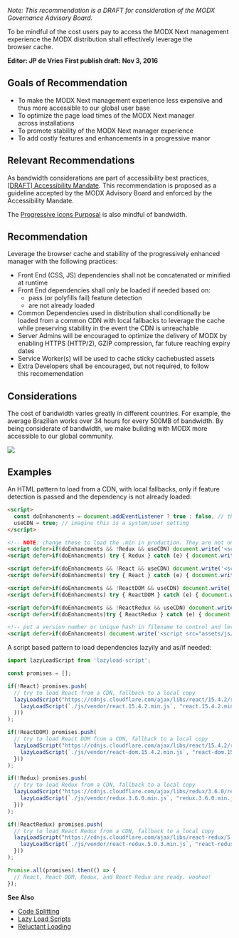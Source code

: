 _Note: This recommendation is a DRAFT for consideration of the MODX Governance Advisory Board._


To be mindful of the cost users pay to access the MODX Next management experience the MODX distribution shall effectively leverage the browser&nbsp;cache.


**Editor: JP de Vries**
**First publish draft: Nov 3, 2016**


## Goals of Recommendation


 - To make the MODX Next management experience less expensive and thus more accessible to our global user&nbsp;base
 - To optimize the page load times of the MODX Next manager across&nbsp;installations
 - To promote stability of the MODX Next manager&nbsp;experience
 - To add costly features and enhancements in a progressive&nbsp;manor


## Relevant Recommendations
As bandwidth considerations are part of accessibility best practices, [[DRAFT] Accessibility Mandate](https://github.com/modxcms/mab-recommendations/pull/3). This recommendation is proposed as a guideline accepted by the MODX Advisory Board and enforced by the Accessibility&nbsp;Mandate.

The [Progressive Icons Purposal](https://github.com/modxcms/mab-recommendations/pull/1) is also mindful of&nbsp;bandwidth.


## Recommendation
Leverage the browser cache and stability of the progressively enhanced manager with the following practices:


 - Front End (CSS, JS) dependencies shall not be concatenated or minified at&nbsp;runtime
 - Front End dependencies shall only be loaded if needed based&nbsp;on:
     - pass (or polyfills fail) feature&nbsp;detection
     - are not already&nbsp;loaded
 - Common Dependencies used in distribution shall conditionally be loaded from a common CDN with local fallbacks to leverage the cache while preserving stability in the event the CDN is&nbsp;unreachable
 - Server Admins will be encouraged to optimize the delivery of MODX by enabling HTTPS (HTTP/2), GZIP compression, far future reaching expiry dates
 - Service Worker(s) will be used to cache sticky cachebusted&nbsp;assets
 - Extra Developers shall be encouraged, but not required, to follow this&nbsp;recomemendation 

## Considerations
The cost of bandwidth varies greatly in different countries. For example, the average Brazilian works over 34 hours for every 500MB of bandwidth. By being considerate of bandwidth, we make building with MODX more accessible to our global community.

![](http://j4p.us/0S0e2g1F2r0v/Image%202016-11-03%20at%2010.46.24%20PM.jpg)



## Examples
An HTML pattern to load from a CDN, with local fallbacks, only if feature detection is passed and the dependency is not already&nbsp;loaded:

```html
<script>
  const doEnhancments = document.addEventListener ? true : false, // there is no reason to load scripts we know will break
  useCDN = true; // imagine this is a system/user setting
</script>

<!-- NOTE: change these to load the .min in production. They are not only smaller filesize but have wildly different performance -->
<script defer>if(doEnhancments && !Redux && useCDN) document.write('<script src="//cdnjs.cloudflare.com/ajax/libs/redux/3.5.2/redux.min.js"><\/script>');</script>
<script defer>if(doEnhancments) try { Redux } catch (e) { document.write('<script src="assets/js/vendor/redux.js"><\/script>') }</script>

<script defer>if(doEnhancments && !React && useCDN) document.write('<script src="//cdnjs.cloudflare.com/ajax/libs/react/15.0.1/react.min.js"><\/script>');</script>
<script defer>if(doEnhancments) try { React } catch (e) { document.write('<script src="assets/js/vendor/react.js"><\/script>') }</script>

<script defer>if(doEnhancments && !ReactDOM && useCDN) document.write('<script src="//cdnjs.cloudflare.com/ajax/libs/react/15.0.1/react-dom.min.js"><\/script>');</script>
<script defer>if(doEnhancments) try { ReactDOM } catch (e) { document.write('<script src="assets/js/vendor/react-dom.js"><\/script>') }</script>

<script defer>if(doEnhancments && !ReactRedux && useCDN) document.write('<script src="//cdnjs.cloudflare.com/ajax/libs/react-redux/4.4.5/react-redux.min.js"><\/script>');</script>
<script defer>if(doEnhancments)try { ReactRedux } catch (e) { document.write('<script src="assets/js/vendor/react-redux.js"><\/script>') }</script>

<!-- put a version number or unique hash in filename to control and leverage browser cache -->
<script defer>if(doEnhancments) document.write('<script src="assets/js/mycomponent.1.0.0.min.js"><\/script>');</script>
```

A script based pattern to load dependencies lazyily and as/if needed:

```js
import lazyLoadScript from 'lazyload-script';

const promises = [];

if(!React) promises.push(
  // try to load React from a CDN, fallback to a local copy
  lazyLoadScript("https://cdnjs.cloudflare.com/ajax/libs/react/15.4.2/react.min.js", "react.15.4.2.min.js").catch((err => (
    lazyLoadScript(`./js/vendor/react.15.4.2.min.js`, "react.15.4.2.min.js")
  )))
);

if(!ReactDOM) promises.push(
  // try to load React DOM from a CDN, fallback to a local copy
  lazyLoadScript("https://cdnjs.cloudflare.com/ajax/libs/react/15.4.2/react-dom.min.js", "react-dom.15.4.2.min.js").catch((err => {
    lazyLoadScript(`./js/vendor/react-dom.15.4.2.min.js`, "react-dom.15.4.2.min.js")
  }))
);

if(!Redux) promises.push(
  // try to load Redux from a CDN, fallback to a local copy
  lazyLoadScript("https://cdnjs.cloudflare.com/ajax/libs/redux/3.6.0/redux.min.js", "redux.3.6.0.min.js").catch((err => {
    lazyLoadScript(`./js/vendor/redux.3.6.0.min.js`, "redux.3.6.0.min.js")
  }))
);

if(!ReactRedux) promises.push(
  // try to load React Redux from a CDN, fallback to a local copy
  lazyLoadScript("https://cdnjs.cloudflare.com/ajax/libs/react-redux/5.0.3/react-redux.min.js", "react-redux.5.0.3.min.js").catch((err => {
    lazyLoadScript(`./js/vendor/react-redux.5.0.3.min.js`, "react-redux.5.0.3.min.js")
  }))
);

Promise.all(promises).then(() => {
  // React, React DOM, Redux, and React Redux are ready. woohoo!
});
```

**See Also**

 - [Code Splitting](https://github.com/jpdevries/developer-style-guide#code-splitting)
 - [Lazy Load Scripts](https://github.com/jpdevries/developer-style-guide#lazy-load-scripts)
 - [Reluctant Loading](https://github.com/jpdevries/developer-style-guide#reluctant-loading)
